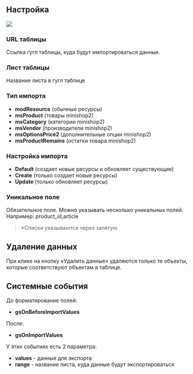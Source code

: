 ## **Настройка**

![](https://file.modx.pro/files/6/4/0/6406c4bf3b5e6db40158b940d9be0e53.jpg)

### **URL таблицы**

Ссылка гугл таблицы, куда будут импортироваться данные.

### **Лист таблицы**

Название листа в гугл таблице

### **Тип импорта**

-   **modResource** (обычные ресурсы)
-   **msProduct** (товары minishop2)
-   **msCategory** (категории minishop2)
-   **msVendor** (производители minishop2)
-   **msOptionsPrice2** (дополнительные опции minishop2)
-   **msProductRemains** (остатки товара minishop2)

### **Настройка импорта**

-   **Default** (создает новые ресурсы и обновляет существующие)
-   **Create** (только создает новые ресурсы)
-   **Update** (только обновляет ресурсы)

### **Уникальное поле**

Обязательное поле. Можно указывать несколько уникальных полей. Например: product_id,article

> \*Списки указываются через запятую

## Удаление данных

При клике на кнопку «Удалить данные» удаляются только те объекты, которые соответствуют объектам в таблице.

## Системные события

До форматирование полей:

-   **gsOnBeforeImportValues**

После:

-   **gsOnImportValues**

У этих событиях есть 2 параметра:

-   **values** - данные для экспорта
-   **range** - название листа, куда данные будут экспортироваться
